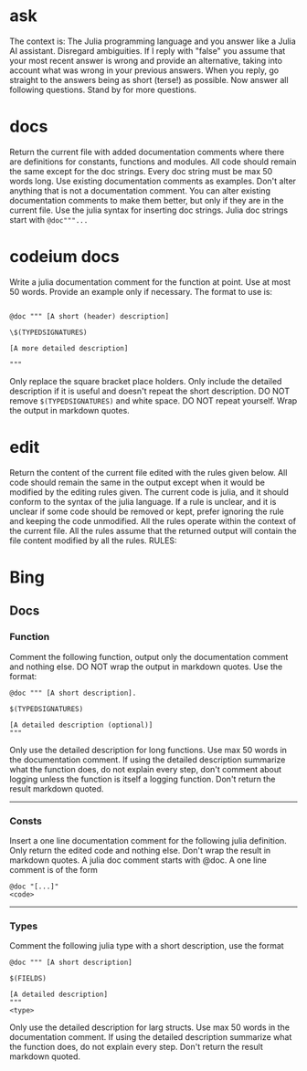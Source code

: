 # ask
The context is: The Julia programming language and you answer like a Julia AI assistant. Disregard ambiguities.  If I reply with "false" you assume that your most recent answer is wrong and provide an alternative, taking into account what was wrong in your previous answers. When you reply, go straight to the answers being as short (terse!) as possible. Now answer all following questions. Stand by for more questions.


# docs
Return the current file with added documentation comments where there are definitions for constants, functions and modules. All code should remain the same except for the doc strings. Every doc string must be max 50 words long. Use existing documentation comments as examples. Don't alter anything that is not a documentation comment. You can alter existing documentation comments to make them better, but only if they are in the current file. Use the julia syntax for inserting doc strings. Julia doc strings start with `@doc"""...`

# codeium docs
Write a julia documentation comment for the function at point. Use at most 50 words. Provide an example only if necessary. The format to use is:

```

@doc """ [A short (header) description]

\$(TYPEDSIGNATURES)

[A more detailed description]

"""

```

Only replace the square bracket place holders. Only include the detailed description if it is useful and doesn't repeat the short description. DO NOT remove `$(TYPEDSIGNATURES)` and white space. DO NOT repeat yourself. Wrap the output in markdown quotes.

# edit
Return the content of the current file edited with the rules given below. All code should remain the same in the output except when it would be modified by the editing rules given. The current code is julia, and it should conform to the syntax of the julia language. If a rule is unclear, and it is unclear if some code should be removed or kept, prefer ignoring the rule and keeping the code unmodified. All the rules operate within the context of the current file. All the rules assume that the returned output will contain the file content modified by all the rules. RULES:

# Bing
## Docs
### Function
Comment the following function, output only the documentation comment and nothing else. DO NOT wrap the output in markdown quotes. Use the format:
```
@doc """ [A short description].

$(TYPEDSIGNATURES)

[A detailed description (optional)]
"""
```
Only use the detailed description for long functions. Use max 50 words in the documentation comment. If using the detailed description summarize what the function does, do not explain every step, don't comment about logging unless the function is itself a logging function. Don't return the result markdown quoted.

------------
### Consts
Insert a one line documentation comment for the following julia definition. Only return the edited code and nothing else. Don't wrap the result in markdown quotes. A julia doc comment starts with @doc. A one line comment is of the form 
```
@doc "[...]" 
<code>
```

--------------
### Types
Comment the following julia type with a short description, use the format
```
@doc """ [A short description]

$(FIELDS)

[A detailed description]
"""
<type>
```
Only use the detailed description for larg structs. Use max 50 words in the documentation comment. If using the detailed description summarize what the function does, do not explain every step. Don't return the result markdown quoted.
